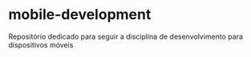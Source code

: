 # mobile-development
 Repositório dedicado para seguir a disciplina de desenvolvimento para dispositivos móveis
